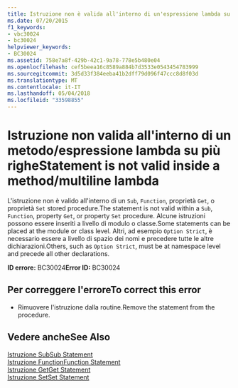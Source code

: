 ```yaml
---
title: Istruzione non è valida all'interno di un'espressione lambda su più righe di metodo
ms.date: 07/20/2015
f1_keywords:
- vbc30024
- bc30024
helpviewer_keywords:
- BC30024
ms.assetid: 758e7a8f-429b-42c1-9a78-778e5b480e04
ms.openlocfilehash: cef5beea16c8589a884b7d3533e0543454783999
ms.sourcegitcommit: 3d5d33f384eeba41b2dff79d096f47ccc8d8f03d
ms.translationtype: MT
ms.contentlocale: it-IT
ms.lasthandoff: 05/04/2018
ms.locfileid: "33598855"
---
```

# <a name="statement-is-not-valid-inside-a-methodmultiline-lambda"></a><span data-ttu-id="351bf-102">Istruzione non valida all'interno di un metodo/espressione lambda su più righe</span><span class="sxs-lookup"><span data-stu-id="351bf-102">Statement is not valid inside a method/multiline lambda</span></span>
<span data-ttu-id="351bf-103">L'istruzione non è valido all'interno di un `Sub`, `Function`, proprietà `Get`, o proprietà `Set` stored procedure.</span><span class="sxs-lookup"><span data-stu-id="351bf-103">The statement is not valid within a `Sub`, `Function`, property `Get`, or property `Set` procedure.</span></span> <span data-ttu-id="351bf-104">Alcune istruzioni possono essere inseriti a livello di modulo o classe.</span><span class="sxs-lookup"><span data-stu-id="351bf-104">Some statements can be placed at the module or class level.</span></span> <span data-ttu-id="351bf-105">Altri, ad esempio `Option Strict`, è necessario essere a livello di spazio dei nomi e precedere tutte le altre dichiarazioni.</span><span class="sxs-lookup"><span data-stu-id="351bf-105">Others, such as `Option Strict`, must be at namespace level and precede all other declarations.</span></span>  
  
 <span data-ttu-id="351bf-106">**ID errore:** BC30024</span><span class="sxs-lookup"><span data-stu-id="351bf-106">**Error ID:** BC30024</span></span>  
  
## <a name="to-correct-this-error"></a><span data-ttu-id="351bf-107">Per correggere l'errore</span><span class="sxs-lookup"><span data-stu-id="351bf-107">To correct this error</span></span>  
  
-   <span data-ttu-id="351bf-108">Rimuovere l'istruzione dalla routine.</span><span class="sxs-lookup"><span data-stu-id="351bf-108">Remove the statement from the procedure.</span></span>  
  
## <a name="see-also"></a><span data-ttu-id="351bf-109">Vedere anche</span><span class="sxs-lookup"><span data-stu-id="351bf-109">See Also</span></span>  
 [<span data-ttu-id="351bf-110">Istruzione Sub</span><span class="sxs-lookup"><span data-stu-id="351bf-110">Sub Statement</span></span>](../../../visual-basic/language-reference/statements/sub-statement.md)  
 [<span data-ttu-id="351bf-111">Istruzione Function</span><span class="sxs-lookup"><span data-stu-id="351bf-111">Function Statement</span></span>](../../../visual-basic/language-reference/statements/function-statement.md)  
 [<span data-ttu-id="351bf-112">Istruzione Get</span><span class="sxs-lookup"><span data-stu-id="351bf-112">Get Statement</span></span>](../../../visual-basic/language-reference/statements/get-statement.md)  
 [<span data-ttu-id="351bf-113">Istruzione Set</span><span class="sxs-lookup"><span data-stu-id="351bf-113">Set Statement</span></span>](../../../visual-basic/language-reference/statements/set-statement.md)
